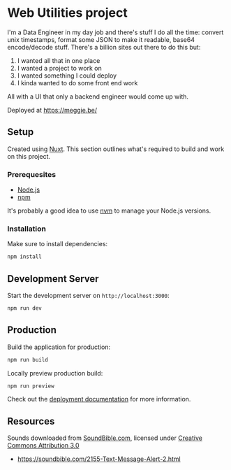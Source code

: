 # Web Utilities project

I'm a Data Engineer in my day job and there's stuff I do all the time: convert unix timestamps, format some JSON to make it readable, base64 encode/decode stuff. There's a billion sites out there to do this but:

1. I wanted all that in one place
2. I wanted a project to work on
3. I wanted something I could deploy
4. I kinda wanted to do some front end work

All with a UI that only a backend engineer would come up with.

Deployed at https://meggie.be/

## Setup

Created using [Nuxt](https://nuxt.com/docs/getting-started/introduction). This section outlines what's required to build and work on this project.

### Prerequesites

- [Node.js](https://nodejs.org/en/download/)
- [npm](https://www.npmjs.com/get-npm)

It's probably a good idea to use [nvm](https://github.com/nvm-sh/nvm) to manage your Node.js versions.

### Installation
Make sure to install dependencies:

```bash
npm install
```

## Development Server

Start the development server on `http://localhost:3000`:

```bash
npm run dev
```

## Production

Build the application for production:

```bash
npm run build
```

Locally preview production build:

```bash
npm run preview
```

Check out the [deployment documentation](https://nuxt.com/docs/getting-started/deployment) for more information.

## Resources

Sounds downloaded from [SoundBible.com](https://soundbible.com/), licensed under [Creative Commons Attribution 3.0](https://creativecommons.org/licenses/by/3.0/)
* https://soundbible.com/2155-Text-Message-Alert-2.html
